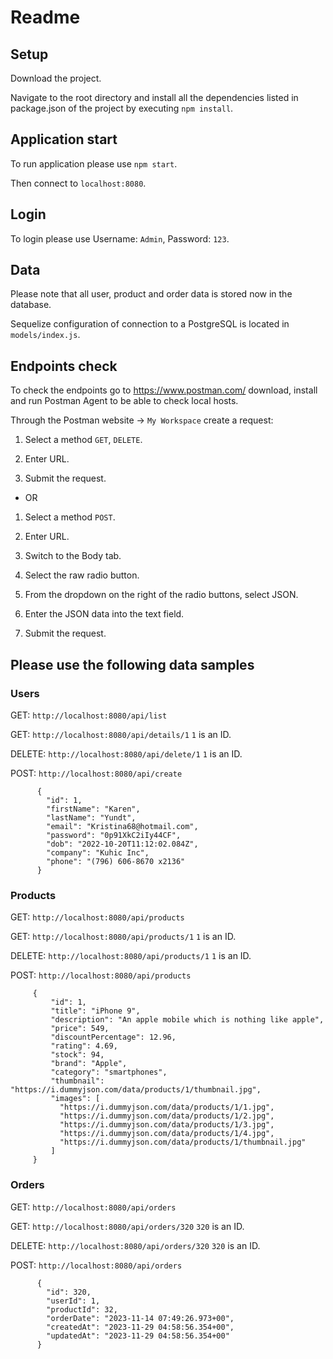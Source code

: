 # Readme

## Setup  

Download the project.

Navigate to the root directory and install all the dependencies
listed in package.json of the project by executing `npm install`.

## Application start

To run application please use `npm start`.

Then connect to `localhost:8080`.

## Login

To login please use Username: `Admin`, Password: `123`.

## Data

Please note that all user, product and order data is stored now in the database.

Sequelize configuration of connection to a PostgreSQL is located in `models/index.js`.

## Endpoints check

To check the endpoints go to https://www.postman.com/ download, install and run Postman Agent to be able to check local hosts.

Through the Postman website -> `My Workspace` create a request:


1. Select a method `GET`, `DELETE`.

2. Enter URL.

3. Submit the request.

* OR

1. Select a method `POST`.

2. Enter URL.

3. Switch to the Body tab.

3. Select the raw radio button.

4. From the dropdown on the right of the radio buttons, select JSON.

5. Enter the JSON data into the text field.

6. Submit the request.

## Please use the following data samples


### Users

GET: `http://localhost:8080/api/list`

GET: `http://localhost:8080/api/details/1`  `1` is an ID.

DELETE: `http://localhost:8080/api/delete/1`  `1` is an ID.

POST: `http://localhost:8080/api/create`

          {
            "id": 1,
            "firstName": "Karen",
            "lastName": "Yundt",
            "email": "Kristina68@hotmail.com",
            "password": "0p91XkC2iIy44CF",
            "dob": "2022-10-20T11:12:02.084Z",
            "company": "Kuhic Inc",
            "phone": "(796) 606-8670 x2136"
          }


### Products

GET: `http://localhost:8080/api/products`

GET: `http://localhost:8080/api/products/1`  `1` is an ID.

DELETE: `http://localhost:8080/api/products/1`  `1` is an ID.

POST: `http://localhost:8080/api/products` 

   
         {
             "id": 1,
             "title": "iPhone 9",
             "description": "An apple mobile which is nothing like apple",
             "price": 549,
             "discountPercentage": 12.96,
             "rating": 4.69,
             "stock": 94,
             "brand": "Apple",
             "category": "smartphones",
             "thumbnail": "https://i.dummyjson.com/data/products/1/thumbnail.jpg",
             "images": [
               "https://i.dummyjson.com/data/products/1/1.jpg",
               "https://i.dummyjson.com/data/products/1/2.jpg",
               "https://i.dummyjson.com/data/products/1/3.jpg",
               "https://i.dummyjson.com/data/products/1/4.jpg",
               "https://i.dummyjson.com/data/products/1/thumbnail.jpg"
             ]
         }


### Orders

GET: `http://localhost:8080/api/orders`

GET: `http://localhost:8080/api/orders/320`  `320` is an ID.

DELETE: `http://localhost:8080/api/orders/320`  `320` is an ID.

POST: `http://localhost:8080/api/orders` 

   
          {
            "id": 320,
            "userId": 1,
            "productId": 32,
            "orderDate": "2023-11-14 07:49:26.973+00",
            "createdAt": "2023-11-29 04:58:56.354+00",
            "updatedAt": "2023-11-29 04:58:56.354+00"
          }

          
